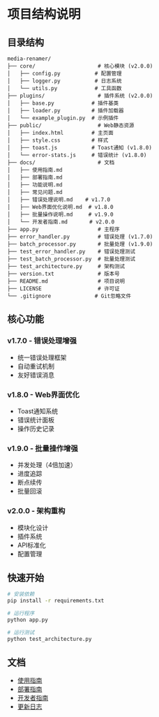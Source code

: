 # 项目结构说明

## 目录结构

```
media-renamer/
├── core/                    # 核心模块 (v2.0.0)
│   ├── config.py           # 配置管理
│   ├── logger.py           # 日志系统
│   └── utils.py            # 工具函数
├── plugins/                 # 插件系统 (v2.0.0)
│   ├── base.py            # 插件基类
│   ├── loader.py          # 插件加载器
│   └── example_plugin.py  # 示例插件
├── public/                  # Web静态资源
│   ├── index.html         # 主页面
│   ├── style.css          # 样式
│   ├── toast.js           # Toast通知 (v1.8.0)
│   └── error-stats.js     # 错误统计 (v1.8.0)
├── docs/                    # 文档
│   ├── 使用指南.md
│   ├── 部署指南.md
│   ├── 功能说明.md
│   ├── 常见问题.md
│   ├── 错误处理说明.md    # v1.7.0
│   ├── Web界面优化说明.md  # v1.8.0
│   ├── 批量操作说明.md     # v1.9.0
│   └── 开发者指南.md       # v2.0.0
├── app.py                   # 主程序
├── error_handler.py         # 错误处理 (v1.7.0)
├── batch_processor.py       # 批量处理 (v1.9.0)
├── test_error_handler.py    # 错误处理测试
├── test_batch_processor.py  # 批量处理测试
├── test_architecture.py     # 架构测试
├── version.txt              # 版本号
├── README.md                # 项目说明
├── LICENSE                  # 许可证
└── .gitignore              # Git忽略文件

```

## 核心功能

### v1.7.0 - 错误处理增强
- 统一错误处理框架
- 自动重试机制
- 友好错误消息

### v1.8.0 - Web界面优化
- Toast通知系统
- 错误统计面板
- 操作历史记录

### v1.9.0 - 批量操作增强
- 并发处理（4倍加速）
- 进度追踪
- 断点续传
- 批量回滚

### v2.0.0 - 架构重构
- 模块化设计
- 插件系统
- API标准化
- 配置管理

## 快速开始

```bash
# 安装依赖
pip install -r requirements.txt

# 运行程序
python app.py

# 运行测试
python test_architecture.py
```

## 文档

- [使用指南](docs/使用指南.md)
- [部署指南](docs/部署指南.md)
- [开发者指南](docs/开发者指南.md)
- [更新日志](CHANGELOG-v2.0.0.md)
